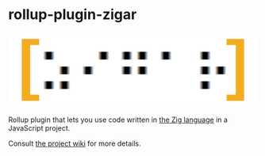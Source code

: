 # rollup-plugin-zigar

![Logo](../docs/images/logo.png)

Rollup plugin that lets you use code written in [the Zig language](https://ziglang.org/) in a
JavaScript project.

Consult [the project wiki](https://github.com/chung-leong/zigar/wiki) for more details.
